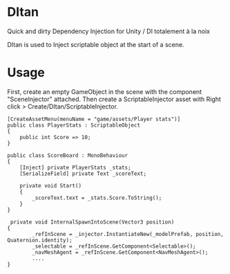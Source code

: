 # DItan
Quick and dirty Dependency Injection for Unity / DI totalement à la noix 

DItan is used to Inject scriptable object at the start of a scene. 

# Usage 

First, create an empty GameObject in the scene with the component "SceneInjector" attached. 
Then create a ScriptableInjector asset with Right click > Create/DItan/ScriptableInjector. 

```
[CreateAssetMenu(menuName = "game/assets/Player stats")]
public class PlayerStats : ScriptableObject
{
    public int Score => 10;
}
```

```
public class ScoreBoard : MonoBehaviour
{
    [Inject] private PlayerStats _stats;
    [SerializeField] private Text _scoreText;

    private void Start()
    {
        _scoreText.text = _stats.Score.ToString();
    }
}
```

```
 private void InternalSpawnIntoScene(Vector3 position)
{
        _refInScene = _injector.InstantiateNew(_modelPrefab, position, Quaternion.identity);
        _selectable = _refInScene.GetComponent<Selectable>();
        _navMeshAgent = _refInScene.GetComponent<NavMeshAgent>();
        ....
}
```


